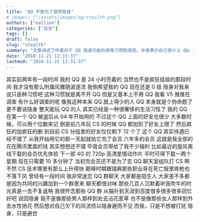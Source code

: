 ```yaml
---
title: "QQ 不是为了谁而隐身"
# images: ["/assets/images/og/stealth.png"]
authors: ["eallion"]
categories: ["日志"]
tags: []
draft: false
slug: "stealth"
summary: "文章讲述了作者对于 QQ 隐身功能的使用习惯和感受。作者表示自己很少上 QQ，但是习惯将 QQ 设置为隐身状态。他认为能够整天玩 QQ 已经是一种奢侈的生活方式。虽然他的好友数量不多，但仍然充值会员享受福利。曾经迷恋过群聊天，现在怀念那些时光。最后，作者解释自己选择隐身只是因为不想被打扰而已。"
date: "2010-11-21 12:31:37"
lastmod: "2010-11-21 12:31:37"
---
```


其实前两年有一段时间
我的 QQ 是 24 小时亮着的
当然也不是疯狂挂级的那段时间
我才没有那么附庸风雅随波逐流
我倒希望我的 QQ 现在还是 0 级
隐身对我来说只是种习惯吧
这种习惯就是离不开 QQ 但是又基本上不用 QQ
我看 V5 推推在调查
有什么好调查的呢
像我这种本来 QQ 就上得少的人
QQ 本身就是个伪命题了
更不要说隐身
整天能玩 QQ 的人
其实已经是一种很奢侈的生活习性了
我的 QQ 在第一个 QQ 被盗后从 04 年开始用的
不过这个 QQ 上面的好友也很少
大多数时候，可以用个位数来记
倒是前几年玩 CS 的时候
QQ 都加到了好友上限了
然后疯狂的加疯狂的删
到目前 CS 分组里的好友仅仅剩下 12 个了
这个 QQ 其实待遇已经不错了
从我开始用它的那一天起就给它充了会员
六年多的会员
这就是我全部的花在腾讯里面的钱
其实想想还不错
毕竟会员带给了我不少福利
比如最近的旋风离线下载的会员优先体验
下一部 4G 的 720p 高清爱情动作片
平时可得下载一两个星期
现在只需要 10 多分钟了
当初充会员还不是为了去 QQ 聊天室组队打 CS 啊
不然 CS 技术哪里有那么上升得快
巅峰时期跟瑞典那些职业哥在死亡服里练枪也不落下风
曾经有一段时间
我非常迷恋 QQ 群聊天
大家都是陌生人
大家差不多都是因为共同的兴趣加到一个群里来
聊天都很对味
那些几百人沉默着听我吹牛的时光真是一去不复返呐
我很怀念那些 QQ 群
从猫扑到天涯到百度很多很多很多回忆
好吧
说回隐身
我不是像那些男人那样到处去沾花惹草
也不是像那些女人那样到外去水性扬花
然后想对自己欠下的风流债以隐身避而不见
而我，只是不想被打扰
隐身，只是避世
